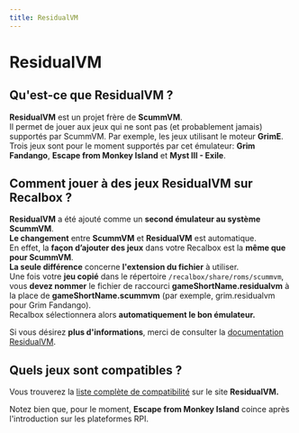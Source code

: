 ```yaml
---
title: ResidualVM
---
```


# ResidualVM

## Qu'est-ce que ResidualVM ? <a id="quest-ce-que-residualvm"></a>

**ResidualVM** est un projet frère de **ScummVM**.  
Il permet de jouer aux jeux qui ne sont pas \(et probablement jamais\) supportés par ScummVM. Par exemple, les jeux utilisant le moteur **GrimE**.  
Trois jeux sont pour le moment supportés par cet émulateur: **Grim Fandango**, **Escape from Monkey Island** et **Myst III - Exile**.

## Comment jouer à des jeux ResidualVM sur Recalbox ? <a id="comment-jouer-a-des-jeux-residualvm-sur-recalbox"></a>

**ResidualVM** a été ajouté comme un **second émulateur au système ScummVM**.  
**Le changement** entre **ScummVM** et **ResidualVM** est automatique.  
En effet, la **façon d’ajouter des jeux** dans votre Recalbox est la **même que pour ScummVM**.  
**La seule différence** concerne **l'extension du fichier** à utiliser.  
Une fois votre **jeu copié** dans le répertoire `/recalbox/share/roms/scummvm`, vous **devez nommer** le fichier de raccourci **gameShortName.residualvm** à la place de **gameShortName.scummvm** \(par exemple, grim.residualvm pour Grim Fandango\).  
Recalbox sélectionnera alors **automatiquement le bon émulateur.**

Si vous désirez **plus d'informations**, merci de consulter la [documentation ResidualVM](http://www.residualvm.org/documentation/).

## Quels jeux sont compatibles ? <a id="quels-jeux-sont-compatibles"></a>

Vous trouverez la [liste complète de compatibilité](http://www.residualvm.org/compatibility/) sur le site **ResidualVM.**

Notez bien que, pour le moment, **Escape from Monkey Island** coince après l'introduction sur les plateformes RPI.

